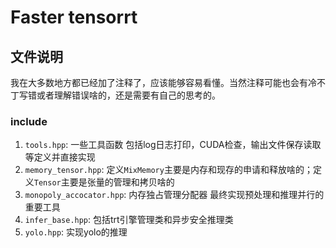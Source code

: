 # Faster tensorrt


## 文件说明
我在大多数地方都已经加了注释了，应该能够容易看懂。当然注释可能也会有冷不丁写错或者理解错误啥的，还是需要有自己的思考的。
### include
1. `tools.hpp`: 一些工具函数 包括log日志打印，CUDA检查，输出文件保存读取等定义并直接实现
2. `memory_tensor.hpp`: 定义`MixMemory`主要是内存和现存的申请和释放啥的；定义`Tensor`主要是张量的管理和拷贝啥的
3. `monopoly_accocator.hpp`: 内存独占管理分配器 最终实现预处理和推理并行的重要工具
4. `infer_base.hpp`: 包括trt引擎管理类和异步安全推理类
5. `yolo.hpp`: 实现yolo的推理
